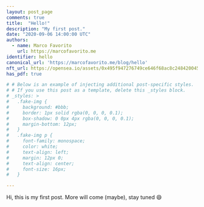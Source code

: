 ```yaml
---
layout: post_page
comments: true
title:  "Hello!"
description: "My first post."
date: "2020-09-06 14:00:00 UTC"
authors:
  - name: Marco Favorito
    url: https://marcofavorito.me
identifier: hello
canonical_url: 'https://marcofavorito.me/blog/hello'
nft_url: https://opensea.io/assets/0x495f947276749ce646f68ac8c248420045cb7b5e/27798962552534080114972654858550532991370133186513724228847828028197393399809
has_pdf: true

# # Below is an example of injecting additional post-specific styles.
# # If you use this post as a template, delete this _styles block.
# _styles: >
#   .fake-img {
#     background: #bbb;
#     border: 1px solid rgba(0, 0, 0, 0.1);
#     box-shadow: 0 0px 4px rgba(0, 0, 0, 0.1);
#     margin-bottom: 12px;
#   }
#   .fake-img p {
#     font-family: monospace;
#     color: white;
#     text-align: left;
#     margin: 12px 0;
#     text-align: center;
#     font-size: 16px;
#   }

---
```


Hi, this is my first post. More will come (maybe), stay tuned :smile: 
